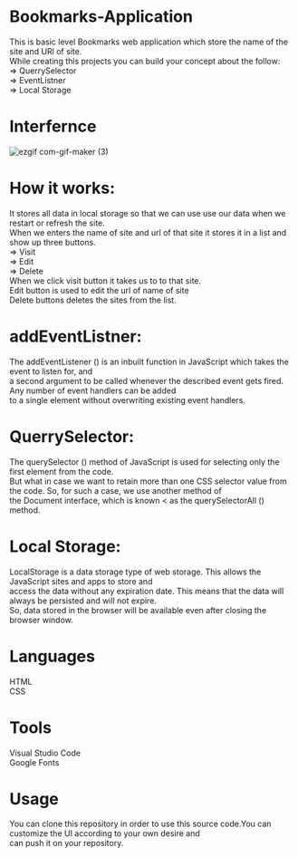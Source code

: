 # Bookmarks-Application
This is basic level Bookmarks web application which store the name of the site and URl of site.<br> While creating this projects you can build your concept about the follow: <br>
=> QuerrySelector <br>
=> EventListner <br>
=> Local Storage <br>


# Interfernce
![ezgif com-gif-maker (3)](https://user-images.githubusercontent.com/84333937/129544787-990bc545-f70c-4c92-90fb-dd40b4475d85.gif)

# How it works:
It stores all data in local storage so that we can use use our data when we restart or refresh the site. <br>
When we enters the name of site and url of that site it stores it in a list and show up three buttons. <br>
=> Visit <br>
=> Edit <br>
=> Delete <br>
When we click visit button it takes us to to that site.<br>
Edit button is used to edit the url of name of site <br>
Delete buttons deletes the sites from the list.

# addEventListner: <br>
The addEventListener () is an inbuilt function in JavaScript which takes the event to listen for, and <br> a second argument to be called whenever the described event gets fired. Any number of event handlers can be added <br> to a single element without overwriting existing event handlers. <br>

# QuerrySelector: <br>
The querySelector () method of JavaScript is used for selecting only the first element from the code. <br> But what in case we want to retain more than one CSS selector value from the code. So, for such a case, we use another method of <br> the Document interface, which is known < as the querySelectorAll () method. <br>

# Local Storage: <br>
 LocalStorage is a data storage type of web storage. This allows the JavaScript sites and apps to store and <br> access the data without any expiration date. This means that the data will always be persisted and will not expire. <br> So, data stored in the browser will be available  even after closing the browser window. <br>

# Languages <br>
  HTML <br>
  CSS   <br>
  
# Tools <br>
  Visual Studio Code <br>
  Google Fonts <br>
 
 # Usage
 You can clone this repository in order to use this source code.You can customize the UI according to your own desire and <br> can push it on your repository.
  

 
